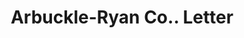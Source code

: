 ---
doi: 10.7916/D81C380K
date_other: '1890'
date_other_textual: 1890-1899
form: correspondence
genre:
- Letters (correspondence)
name:
- Arbuckle-Ryan Co.
object_in_context_url: https://biggert.cul.columbia.edu/items/view/ave_biggert_01325
subject_hierarchical_geographic:
- Toledo, Ohio, United States
subject_name:
- Arbuckle-Ryan Co.
title: Arbuckle-Ryan Co.. Letter
sort_title: Arbuckle-Ryan Co.. Letter
call_number: ave_biggert_01325
coordinates:
- 41.66555555555556,-83.57527777777777
pid: ave_biggert_01325
identifiers: ave_biggert_01325
thumbnail: https://derivativo-3.library.columbia.edu/iiif/2/ldpd:343173/full/!256,256/0/native.jpg
permalink: /biggert/ave_biggert_01325/
layout: iiif-image-page
---